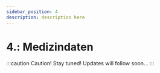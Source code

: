 ```yaml
---
sidebar_position: 4
description: description here
---
```


# 4.: Medizindaten

:::caution Caution!
Stay tuned! Updates will follow soon...
:::
